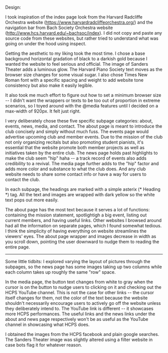 Design:

I took inspiration of the index page look from the Harvard Radcliffe Orchestra website (https://www.harvardradcliffeorchestra.org/)
and the navigation bar from Bach Society Orchestra website (http://www.hcs.harvard.edu/~bachsoc/index).
I did not copy and paste any source code from these websites, but rather tried to understand what was going on under the hood using inspect.

Getting the aesthetic to my liking took the most time.
I chose a base background horizontal gradation of black to a darkish gold because I wanted the website to feel serious
and official. The image of Sanders Theater adds a luminous glow. The Harvard Piano Society text moves as the browser
size changes for some visual sugar. I also chose Times New Roman font with a specific spacing and weight to
add website tone consistency but also make it easily legible.

It also took me much effort to figure out how to set a minimum browser size --
I didn't want the wrappers or texts to be too out of proportion in extreme scenarios, so I
toyed around with the @media features until I decided on a max-width of 920px. It felt just right.

I very deliberately chose these five specific subpage categories: about, events, news, media, and contact.
The about page is meant to introduce the club concisely and simply without much fuss. The events page would advertise
upcoming club and member events. Due to the mission of the club not only organizing recitals but also promoting student pianists,
it's essential that the website promote both member projects as well as initiatives taken by the entire club. The news page
holds past highlights to make the club seem "hip" haha -- a track record of events also adds credibility to a revival.
The media page further adds to the "hip" factor and adds more color and substance to what the club does.
And any club website needs to share some contact info or have a way for users to contact the club.

In each subpage, the headings are marked with a simple asterix (* Heading *) tag.
All the text and images are wrapped with dark yellow so the white text pops out more easily.

The about page has the most text because it serves a lot of functions: containing the mission statement, spotlightigh a big event,
listing out current members, and having useful links. Other websites I browsed around had all the information on separate pages, which
I found somewhat tedious. I think the simplicity of having everything on website streamlines the viewers' eyes. The about page
wrapper and images decrease in width as you scroll down, pointing the user downward to nudge them to reading the entire page.

----
Some little tidbits:
I explored varying the layout of pictures through the subpages, so the news page has some images taking up two columns while each column
takes up roughly the same "row" space.

In the media page, the button text changes from white to gray when the cursor is on the button
to nudge users to clicking on it and checking out the HCPS YouTube channel. This is not the case for other links -- the cursor itself
changes for them, not the color of the text because the website shouldn't necessarily encourage users to actively go off the website
unless they deliberately intend to. The YouTube link is different -- it showcases more HCPS performances. The useful links and the news links under
the about and news page respectively won't be as useful as the YouTube channel in showcasing what HCPS does.

I obtained the images from the HCPS facebook and plain google searches. The Sanders Theater image was slightly altered
using a filter website in case bots flag it for whatever reason.